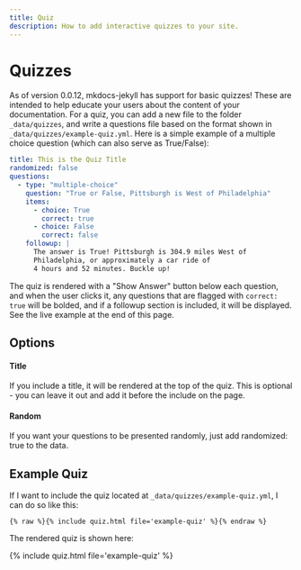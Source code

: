 ```yaml
---
title: Quiz
description: How to add interactive quizzes to your site.
---
```


# Quizzes

As of version 0.0.12, mkdocs-jekyll has support for basic quizzes! These are
intended to help educate your users about the content of your documentation.
For a quiz, you can add a new file to the folder `_data/quizzes`, and write a
questions file based on the format shown in `_data/quizzes/example-quiz.yml`.
Here is a simple example of a multiple choice question (which can also serve as
True/False):

```yaml
title: This is the Quiz Title
randomized: false
questions:
  - type: "multiple-choice"
    question: "True or False, Pittsburgh is West of Philadelphia"
    items:
      - choice: True
        correct: true
      - choice: False
        correct: false
    followup: |
      The answer is True! Pittsburgh is 304.9 miles West of 
      Philadelphia, or approximately a car ride of 
      4 hours and 52 minutes. Buckle up!
```

The quiz is rendered with a "Show Answer" button below each question, and when
the user clicks it, any questions that are flagged with `correct: true` will be
bolded, and if a followup section is included, it will be displayed.
See the live example at the end of this page.

## Options

#### Title

If you include a title, it will be rendered at the top of the quiz. This is
optional - you can leave it out and add it before the include on the page.

#### Random

If you want your questions to be presented randomly, just add randomized: true
to the data.

## Example Quiz

If I want to include the quiz located at `_data/quizzes/example-quiz.yml`, I
can do so like this:

```
{% raw %}{% include quiz.html file='example-quiz' %}{% endraw %}
```

The rendered quiz is shown here:

{% include quiz.html file='example-quiz' %}
